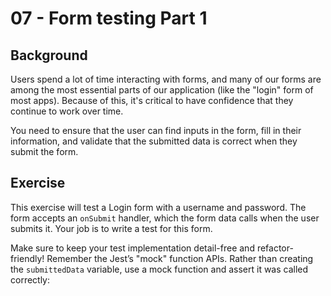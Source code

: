 # 07 - Form testing Part 1

## Background

Users spend a lot of time interacting with forms, and many of our forms are among the most essential parts of our application (like the "login" form of most apps). Because of this, it's critical to have confidence that they continue to work over time.

You need to ensure that the user can find inputs in the form, fill in their information, and validate that the submitted data is correct when they submit the form.

## Exercise

This exercise will test a Login form with a username and password. The form accepts an `onSubmit` handler, which the form data calls when the user submits it. Your job is to write a test for this form.

Make sure to keep your test implementation detail-free and refactor-friendly!
Remember the Jest’s "mock" function APIs. Rather than creating the `submittedData` variable, use a mock function and assert it was called correctly: